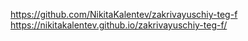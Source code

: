 https://github.com/NikitaKalentev/zakrivayuschiy-teg-f
https://nikitakalentev.github.io/zakrivayuschiy-teg-f/
